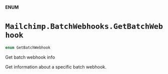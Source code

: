 **ENUM**

# `Mailchimp.BatchWebhooks.GetBatchWebhook`

```swift
enum GetBatchWebhook
```

Get batch webhook info

Get information about a specific batch webhook.
